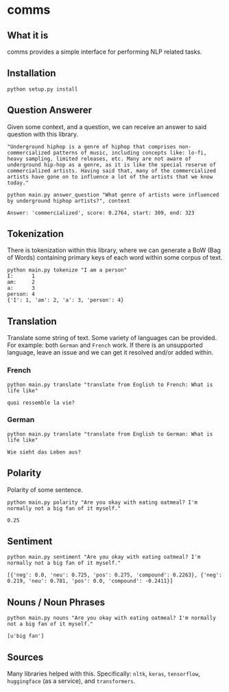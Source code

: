 # comms

## What it is
comms provides a simple interface for performing NLP related tasks.

## Installation

`python setup.py install`

## Question Answerer

Given some context, and a question, we can receive an answer to said question with this library.

```
"Underground hiphop is a genre of hiphop that comprises non-commercialized patterns of music, including concepts like: lo-fi, heavy sampling, limited releases, etc. Many are not aware of underground hip-hop as a genre, as it is like the special reserve of commercialized artists. Having said that, many of the commercialized artists have gone on to influence a lot of the artists that we know today."

python main.py answer_question "What genre of artists were influenced by underground hiphop artists?", context

Answer: 'commercialized', score: 0.2764, start: 309, end: 323
```

## Tokenization

There is tokenization within this library, where we can generate a BoW (Bag of Words) containing primary keys of each word within some corpus of text.

```
python main.py tokenize "I am a person"
I:      1
am:     2
a:      3
person: 4
{'I': 1, 'am': 2, 'a': 3, 'person': 4}
```

## Translation

Translate some string of text. Some variety of languages can be provided. For example: both `German` and `French` work. If there is an unsupported language, leave an issue and we can get it resolved and/or added within.

### French

```
python main.py translate "translate from English to French: What is life like"

quoi ressemble la vie?
```
### German
```
python main.py translate "translate from English to German: What is life like"

Wie sieht das Leben aus?
```

## Polarity

Polarity of some sentence.

```
python main.py polarity "Are you okay with eating oatmeal? I'm normally not a big fan of it myself."

0.25
```

## Sentiment

```
python main.py sentiment "Are you okay with eating oatmeal? I'm normally not a big fan of it myself."

[{'neg': 0.0, 'neu': 0.725, 'pos': 0.275, 'compound': 0.2263}, {'neg': 0.219, 'neu': 0.781, 'pos': 0.0, 'compound': -0.2411}]
```

## Nouns / Noun Phrases

```
python main.py nouns "Are you okay with eating oatmeal? I'm normally not a big fan of it myself."

[u'big fan']
```

## Sources

Many libraries helped with this. Specifically: `nltk`, `keras`, `tensorflow`, `huggingface` (as a service), and `transformers`.
